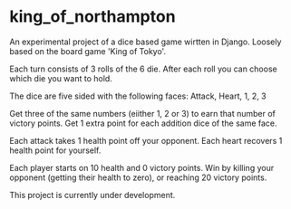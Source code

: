 king_of_northampton
===================
An experimental project of a dice based game wirtten in Django. Loosely based on the board game 'King of Tokyo'.

Each turn consists of 3 rolls of the 6 die. After each roll you can choose which die you want to hold.

The dice are five sided with the following faces: Attack, Heart, 1, 2, 3

Get three of the same numbers (eiither 1, 2 or 3) to earn that number of victory points. Get 1 extra point for each addition dice of the same face.

Each attack takes 1 health point off your opponent. Each heart recovers 1 health point for yourself.

Each player starts on 10 health and 0 victory points. Win by killing your opponent (getting their health to zero), or reaching 20 victory points.

This project is currently under development.
